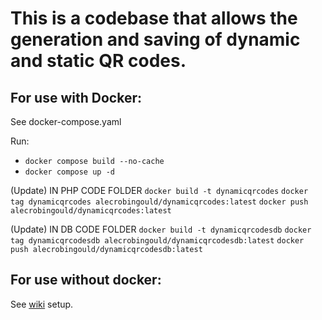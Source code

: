 # This is a codebase that allows the generation and saving of dynamic and static QR codes.

## For use with Docker:
See docker-compose.yaml

Run:


* ```docker compose build --no-cache```
* ```docker compose up -d```

(Update) IN PHP CODE FOLDER
```docker build -t dynamicqrcodes```
```docker tag dynamicqrcodes alecrobingould/dynamicqrcodes:latest```
```docker push alecrobingould/dynamicqrcodes:latest```

(Update) IN DB CODE FOLDER
```docker build -t dynamicqrcodesdb```
```docker tag dynamicqrcodesdb alecrobingould/dynamicqrcodesdb:latest```
```docker push alecrobingould/dynamicqrcodesdb:latest```

## For use without docker:
See [wiki](https://github.com/AlecRobinGould/AntennasQRcodes/wiki) setup.
